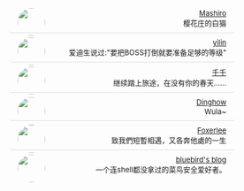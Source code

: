 ---
---
<style type="text/css">
	.w3-padding-16{width:80%;border-radius:5px;text-align: right;}
	.w3-left{float:left!important;border-radius:50%; text-align: left; }
	.w3-ul.w3-hoverable li{list-style-type: none!important;margin: auto}
	.w3-ul.w3-hoverable li:hover{background-color: rgba(255,255,255,0.5);}
	.w3-ul{padding:8px 16px;margin:0;list-style:none;}
	.w3-ul li{padding:8px 16px 8px 16px;border-bottom:1px solid #ddd;}
	.w3-ul li:last-child{border-bottom:none;}
    .w3-large{font-size:13px!important}
    span{
        font-size:13px;
    }
</style>
<div>
	<ul class="w3-ul w3-hoverable">
		<li class="w3-padding-16">
		  <img src="https://view.moezx.cc/images/2018/02/01/avatar.jpg" class="w3-left" style="width:50px">
		  <span class="w3-large"><a href="https://2heng.xin/">Mashiro</a></span><br>
		  <span>樱花庄的白猫</span>
		</li>
		<li class="w3-padding-16">
		  <img src="https://s.gravatar.com/avatar/564e0c37b5fe497136b4d25a050ddc36?s=100&r=x&d=retro" class="w3-left" style="width:50px">
		  <span class="w3-large"><a href="https://minemine.cc">yilin</a></span><br>
		  <span>爱迪生说过:"要把BOSS打倒就要准备足够的等级"</span>
		</li>
		<li class="w3-padding-16">
		  <img src="https://i.loli.net/2018/02/06/5a795069a740e.png" class="w3-left" style="width:50px">
		  <span class="w3-large"><a href="https://www.dreamwings.cn/">千千</a></span><br>
		  <span>继续踏上旅途，在没有你的春天……</span>
		</li>
		<li class="w3-padding-16">
		  <img src="https://view.moezx.cc/images/2018/04/24/dinhow.jpg" class="w3-left" style="width:50px">
		  <span class="w3-large"><a href="https://dinghow.site/">Dinghow</a></span><br>
		  <span>Wula~</span>
		</li>
		<li class="w3-padding-16">
		  <img src="https://c.disquscdn.com/uploads/users/33254/50/avatar92.jpg?1557899336" class="w3-left" style="width:50px">
		  <span class="w3-large"><a href="http://www.foxerlee.top/">Foxerlee</a></span><br>
		  <span>致我們短暫相遇，又各奔他處的一生</span>
		</li>
		<li class="w3-padding-16">
		  <img src="https://view.moezx.cc/images/2018/06/12/31133259.jpg" class="w3-left" style="width:50px">
		  <span class="w3-large"><a href="https://blue-bird1.github.io/">bluebird's blog</a></span><br>
		  <span>一个连shell都没拿过的菜鸟安全爱好者。</span>
		</li>
	</ul>
</div>